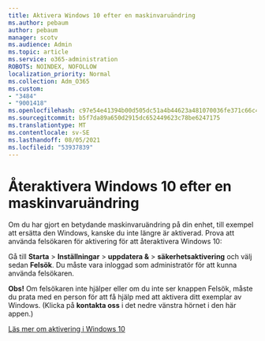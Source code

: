 ```yaml
---
title: Aktivera Windows 10 efter en maskinvaruändring
ms.author: pebaum
author: pebaum
manager: scotv
ms.audience: Admin
ms.topic: article
ms.service: o365-administration
ROBOTS: NOINDEX, NOFOLLOW
localization_priority: Normal
ms.collection: Adm_O365
ms.custom:
- "3484"
- "9001418"
ms.openlocfilehash: c97e54e41394b00d505dc51a4b44623a481070036fe371c66c4bba5afd362663
ms.sourcegitcommit: b5f7da89a650d2915dc652449623c78be6247175
ms.translationtype: MT
ms.contentlocale: sv-SE
ms.lasthandoff: 08/05/2021
ms.locfileid: "53937839"
---
```

# <a name="reactivating-windows-10-after-a-hardware-change"></a>Återaktivera Windows 10 efter en maskinvaruändring

Om du har gjort en betydande maskinvaruändring på din enhet, till exempel att ersätta den Windows, kanske du inte längre är aktiverad. Prova att använda felsökaren för aktivering för att återaktivera Windows 10:

Gå till **Starta**  >  **Inställningar**  >  **uppdatera &**  >  **säkerhetsaktivering** och välj sedan **Felsök**. Du måste vara inloggad som administratör för att kunna använda felsökaren.

**Obs!** Om felsökaren inte hjälper eller om du inte  ser knappen Felsök, måste du prata med en person för att få hjälp med att aktivera ditt exemplar av Windows. (Klicka på **kontakta oss** i det nedre vänstra hörnet i den här appen.)

[Läs mer om aktivering i Windows 10](https://support.microsoft.com/help/12440/windows-10-activate)
